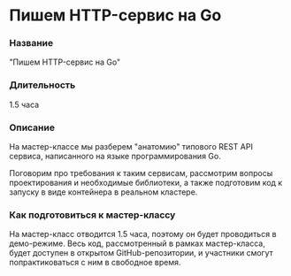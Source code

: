 # Пишем HTTP-сервис на Go

### Название

"Пишем HTTP-сервис на Go"

### Длительность

1.5 часа

### Описание

На мастер-классе мы разберем "анатомию" типового REST API сервиса, написанного
на языке программирования Go.

Поговорим про требования к таким сервисам, рассмотрим вопросы
проектирования и необходимые библиотеки, а также подготовим код к запуску в 
виде контейнера в реальном кластере. 

### Как подготовиться к мастер-классу

На мастер-класс отводится 1.5 часа, поэтому он будет проводиться в демо-режиме.
Весь код, рассмотренный в рамках мастер-класса, будет доступен в открытом GitHub-репозитории, 
и участники смогут попрактиковаться с ним в свободное время.
